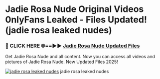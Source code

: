 # Jadie Rosa Nude Original Videos 0nlyFans Leaked - Files Updated! (jadie rosa leaked nudes)

<h3>🔴 CLICK HERE 🌐==►► <a href="https://tinyurl.com/2p9ay9w9" rel="nofollow">Jadie Rosa Nude Updated Files</a></h3>

Get Jadie Rosa Nude and all content. Now you can access all videos and pictures of Jadie Rosa Nude. New Updated Files 2025!

[![jadie rosa leaked nudes](https://i.imgur.com/KQgVmj3.gif)](https://tinyurl.com/2p9ay9w9)
jadie rosa leaked nudes